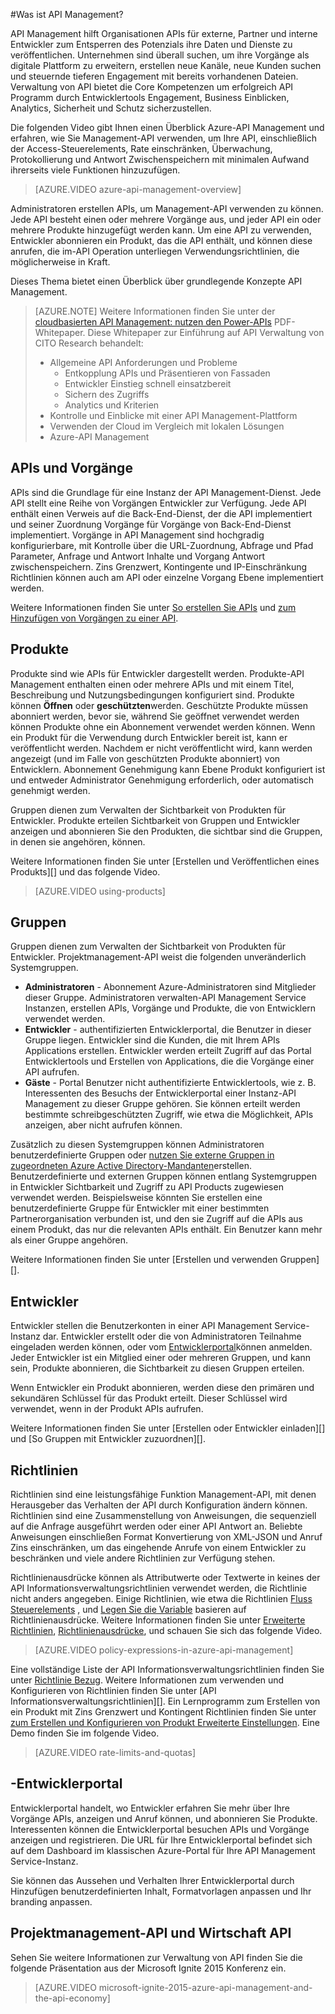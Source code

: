<properties 
    pageTitle="Grundlegende Konzepte Management-API" 
    description="Informationen Sie zu APIs, Produkten, Rollen, Gruppen und andere Konzepte API Management." 
    services="api-management" 
    documentationCenter="" 
    authors="steved0x" 
    manager="erikre" 
    editor=""/>

<tags 
    ms.service="api-management" 
    ms.workload="mobile" 
    ms.tgt_pltfrm="na" 
    ms.devlang="na" 
    ms.topic="hero-article" 
    ms.date="10/25/2016" 
    ms.author="sdanie"/>

#<a name="what-is-api-management"></a>Was ist API Management?

API Management hilft Organisationen APIs für externe, Partner und interne Entwickler zum Entsperren des Potenzials ihre Daten und Dienste zu veröffentlichen. Unternehmen sind überall suchen, um ihre Vorgänge als digitale Plattform zu erweitern, erstellen neue Kanäle, neue Kunden suchen und steuernde tieferen Engagement mit bereits vorhandenen Dateien. Verwaltung von API bietet die Core Kompetenzen um erfolgreich API Programm durch Entwicklertools Engagement, Business Einblicken, Analytics, Sicherheit und Schutz sicherzustellen.

Die folgenden Video gibt Ihnen einen Überblick Azure-API Management und erfahren, wie Sie Management-API verwenden, um Ihre API, einschließlich der Access-Steuerelements, Rate einschränken, Überwachung, Protokollierung und Antwort Zwischenspeichern mit minimalen Aufwand ihrerseits viele Funktionen hinzuzufügen.

> [AZURE.VIDEO azure-api-management-overview]

Administratoren erstellen APIs, um Management-API verwenden zu können. Jede API besteht einen oder mehrere Vorgänge aus, und jeder API ein oder mehrere Produkte hinzugefügt werden kann. Um eine API zu verwenden, Entwickler abonnieren ein Produkt, das die API enthält, und können diese anrufen, die im-API Operation unterliegen Verwendungsrichtlinien, die möglicherweise in Kraft.

Dieses Thema bietet einen Überblick über grundlegende Konzepte API Management.

>[AZURE.NOTE] Weitere Informationen finden Sie unter der [cloudbasierten API Management: nutzen den Power-APIs](http://j.mp/ms-apim-whitepaper) PDF-Whitepaper. Diese Whitepaper zur Einführung auf API Verwaltung von CITO Research behandelt: 
>
> - Allgemeine API Anforderungen und Probleme
>     - Entkopplung APIs und Präsentieren von Fassaden
>     - Entwickler Einstieg schnell einsatzbereit
>     - Sichern des Zugriffs
>     - Analytics und Kriterien
> - Kontrolle und Einblicke mit einer API Management-Plattform
> - Verwenden der Cloud im Vergleich mit lokalen Lösungen
> - Azure-API Management

## <a name="apis"> </a>APIs und Vorgänge

APIs sind die Grundlage für eine Instanz der API Management-Dienst. Jede API stellt eine Reihe von Vorgängen Entwickler zur Verfügung. Jede API enthält einen Verweis auf die Back-End-Dienst, der die API implementiert und seiner Zuordnung Vorgänge für Vorgänge von Back-End-Dienst implementiert. Vorgänge in API Management sind hochgradig konfigurierbare, mit Kontrolle über die URL-Zuordnung, Abfrage und Pfad Parameter, Anfrage und Antwort Inhalte und Vorgang Antwort zwischenspeichern. Zins Grenzwert, Kontingente und IP-Einschränkung Richtlinien können auch am API oder einzelne Vorgang Ebene implementiert werden.

Weitere Informationen finden Sie unter [So erstellen Sie APIs][] und [zum Hinzufügen von Vorgängen zu einer API][].


## <a name="products"></a> Produkte

Produkte sind wie APIs für Entwickler dargestellt werden. Produkte-API Management enthalten einen oder mehrere APIs und mit einem Titel, Beschreibung und Nutzungsbedingungen konfiguriert sind. Produkte können **Öffnen** oder **geschützten**werden. Geschützte Produkte müssen abonniert werden, bevor sie, während Sie geöffnet verwendet werden können Produkte ohne ein Abonnement verwendet werden können. Wenn ein Produkt für die Verwendung durch Entwickler bereit ist, kann er veröffentlicht werden. Nachdem er nicht veröffentlicht wird, kann werden angezeigt (und im Falle von geschützten Produkte abonniert) von Entwicklern. Abonnement Genehmigung kann Ebene Produkt konfiguriert ist und entweder Administrator Genehmigung erforderlich, oder automatisch genehmigt werden.

Gruppen dienen zum Verwalten der Sichtbarkeit von Produkten für Entwickler. Produkte erteilen Sichtbarkeit von Gruppen und Entwickler anzeigen und abonnieren Sie den Produkten, die sichtbar sind die Gruppen, in denen sie angehören, können. 

Weitere Informationen finden Sie unter [Erstellen und Veröffentlichen eines Produkts][] und das folgende Video.

> [AZURE.VIDEO using-products]

## <a name="groups"></a> Gruppen

Gruppen dienen zum Verwalten der Sichtbarkeit von Produkten für Entwickler. Projektmanagement-API weist die folgenden unveränderlich Systemgruppen.

-   **Administratoren** - Abonnement Azure-Administratoren sind Mitglieder dieser Gruppe. Administratoren verwalten-API Management Service Instanzen, erstellen APIs, Vorgänge und Produkte, die von Entwicklern verwendet werden.
-   **Entwickler** - authentifizierten Entwicklerportal, die Benutzer in dieser Gruppe liegen. Entwickler sind die Kunden, die mit Ihrem APIs Applications erstellen. Entwickler werden erteilt Zugriff auf das Portal Entwicklertools und Erstellen von Applications, die die Vorgänge einer API aufrufen.
-   **Gäste** - Portal Benutzer nicht authentifizierte Entwicklertools, wie z. B. Interessenten des Besuchs der Entwicklerportal einer Instanz-API Management zu dieser Gruppe gehören. Sie können erteilt werden bestimmte schreibgeschützten Zugriff, wie etwa die Möglichkeit, APIs anzeigen, aber nicht aufrufen können.

Zusätzlich zu diesen Systemgruppen können Administratoren benutzerdefinierte Gruppen oder [nutzen Sie externe Gruppen in zugeordneten Azure Active Directory-Mandanten](api-management-howto-aad.md#how-to-add-an-external-azure-active-directory-group)erstellen. Benutzerdefinierte und externen Gruppen können entlang Systemgruppen in Entwickler Sichtbarkeit und Zugriff zu API Products zugewiesen verwendet werden. Beispielsweise könnten Sie erstellen eine benutzerdefinierte Gruppe für Entwickler mit einer bestimmten Partnerorganisation verbunden ist, und den sie Zugriff auf die APIs aus einem Produkt, das nur die relevanten APIs enthält. Ein Benutzer kann mehr als einer Gruppe angehören.

Weitere Informationen finden Sie unter [Erstellen und verwenden Gruppen][].

## <a name="developers"></a> Entwickler

Entwickler stellen die Benutzerkonten in einer API Management Service-Instanz dar. Entwickler erstellt oder die von Administratoren Teilnahme eingeladen werden können, oder vom [Entwicklerportal][]können anmelden. Jeder Entwickler ist ein Mitglied einer oder mehreren Gruppen, und kann sein, Produkte abonnieren, die Sichtbarkeit zu diesen Gruppen erteilen.

Wenn Entwickler ein Produkt abonnieren, werden diese den primären und sekundären Schlüssel für das Produkt erteilt. Dieser Schlüssel wird verwendet, wenn in der Produkt APIs aufrufen.

Weitere Informationen finden Sie unter [Erstellen oder Entwickler einladen][] und [So Gruppen mit Entwickler zuzuordnen][].

## <a name="policies"></a> Richtlinien

Richtlinien sind eine leistungsfähige Funktion Management-API, mit denen Herausgeber das Verhalten der API durch Konfiguration ändern können. Richtlinien sind eine Zusammenstellung von Anweisungen, die sequenziell auf die Anfrage ausgeführt werden oder einer API Antwort an. Beliebte Anweisungen einschließen Format Konvertierung von XML-JSON und Anruf Zins einschränken, um das eingehende Anrufe von einem Entwickler zu beschränken und viele andere Richtlinien zur Verfügung stehen.

Richtlinienausdrücke können als Attributwerte oder Textwerte in keines der API Informationsverwaltungsrichtlinien verwendet werden, die Richtlinie nicht anders angegeben. Einige Richtlinien, wie etwa die Richtlinien [Fluss Steuerelements](https://msdn.microsoft.com/library/azure/dn894085.aspx#choose) , und [Legen Sie die Variable](https://msdn.microsoft.com/library/azure/dn894085.aspx#set-variable) basieren auf Richtlinienausdrücke. Weitere Informationen finden Sie unter [Erweiterte Richtlinien](https://msdn.microsoft.com/library/azure/dn894085.aspx#AdvancedPolicies), [Richtlinienausdrücke](https://msdn.microsoft.com/library/azure/dn910913.aspx), und schauen Sie sich das folgende Video.

> [AZURE.VIDEO policy-expressions-in-azure-api-management]

Eine vollständige Liste der API Informationsverwaltungsrichtlinien finden Sie unter [Richtlinie Bezug][]. Weitere Informationen zum verwenden und Konfigurieren von Richtlinien finden Sie unter [API Informationsverwaltungsrichtlinien][]. Ein Lernprogramm zum Erstellen von ein Produkt mit Zins Grenzwert und Kontingent Richtlinien finden Sie unter [zum Erstellen und Konfigurieren von Produkt Erweiterte Einstellungen][]. Eine Demo finden Sie im folgende Video.

> [AZURE.VIDEO rate-limits-and-quotas]

## <a name="developer-portal"></a> -Entwicklerportal

Entwicklerportal handelt, wo Entwickler erfahren Sie mehr über Ihre Vorgänge APIs, anzeigen und Anruf können, und abonnieren Sie Produkte. Interessenten können die Entwicklerportal besuchen APIs und Vorgänge anzeigen und registrieren. Die URL für Ihre Entwicklerportal befindet sich auf dem Dashboard im klassischen Azure-Portal für Ihre API Management Service-Instanz.

Sie können das Aussehen und Verhalten Ihrer Entwicklerportal durch Hinzufügen benutzerdefinierten Inhalt, Formatvorlagen anpassen und Ihr branding anpassen.

## <a name="api-management-and-the-api-economy"></a>Projektmanagement-API und Wirtschaft API

Sehen Sie weitere Informationen zur Verwaltung von API finden Sie die folgende Präsentation aus der Microsoft Ignite 2015 Konferenz ein.

> [AZURE.VIDEO microsoft-ignite-2015-azure-api-management-and-the-api-economy]

[APIs and operations]: #apis
[Products]: #products
[Groups]: #groups
[Developers]: #developers
[Policies]: #policies
[Entwicklerportal]: #developer-portal

[So erstellen Sie APIs]: api-management-howto-create-apis.md
[Zum Hinzufügen von Vorgängen zu einer API]: api-management-howto-add-operations.md
[So erstellen und Veröffentlichen eines Produkts]: api-management-howto-add-products.md
[So erstellen und Verwenden von Gruppen]: api-management-howto-create-groups.md
[So Entwickler Gruppen zuordnen]: api-management-howto-create-groups.md#associate-group-developer
[Zum Erstellen und Konfigurieren von Produkt Erweiterte Einstellungen]: api-management-howto-product-with-rules.md
[So erstellen oder Entwickler einladen]: api-management-howto-create-or-invite-developers.md
[Richtlinie Bezug]: api-management-policy-reference.md
[Informationsverwaltungsrichtlinien-API]: api-management-howto-policies.md
[Create an API Management service instance]: api-management-get-started.md#create-service-instance



 
